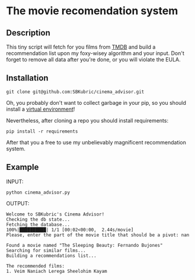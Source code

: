 # The movie recomendation system
## Description
This tiny script will fetch for you films from [TMDB](https://www.themoviedb.org)
and build a recommendation list upon my foxy-wisey algorithm and your input.
Don't forget to remove all data after you're done, or you will violate the EULA.


## Installation
```
git clone git@github.com:SBKubric/cinema_advisor.git
```

Oh, you probably don't want to collect garbage in your pip, so you should install a [virtual environment](docs.python-guide.org/en/latest/dev/virtualenvs/)!

Nevertheless, after cloning a repo you should install requirements:

```
pip install -r requirements
```

After that you a free to use my unbelievably magnificent recommendation system.

## Example

INPUT:
```
python cinema_advisor.py
```

OUTPUT:
```
Welcome to SBKubric's Cinema Advisor!
Checking the db state...
Fetching the database...
100%|██████████| 1/1 [00:02<00:00,  2.44s/movie]
Please, enter the part of the movie title that should be a pivot: nan

Found a movie named "The Sleeping Beauty: Fernando Bujones"
Searching for similar films...
Building a recommendations list...

The recommended films:
1. Veim Naniach Lerega Sheelohim Kayam
```
